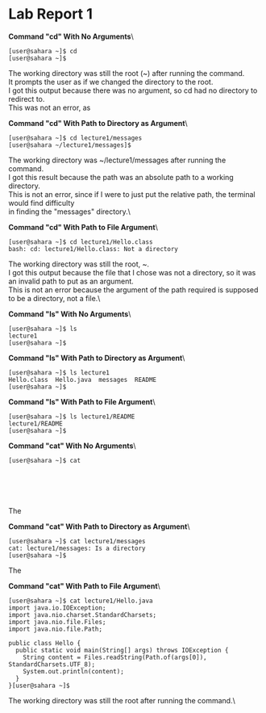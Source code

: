 # Lab Report 1

**Command "cd" With No Arguments**\
```
[user@sahara ~]$ cd
[user@sahara ~]$ 
```
The working directory was still the root (~) after running the command.\
It prompts the user as if we changed the directory to the root.\
I got this output because there was no argument, so cd had no directory to redirect to.\
This was not an error, as 


**Command "cd" With Path to Directory as Argument**\
```
[user@sahara ~]$ cd lecture1/messages
[user@sahara ~/lecture1/messages]$ 
```
The working directory was ~/lecture1/messages after running the command.\
I got this result because the path was an absolute path to a working directory.\
This is not an error, since if I were to just put the relative path, the terminal would find difficulty \
in finding the "messages" directory.\


**Command "cd" With Path to File Argument**\
```
[user@sahara ~]$ cd lecture1/Hello.class
bash: cd: lecture1/Hello.class: Not a directory
```
The working directory was still the root, ~.\
I got this output because the file that I chose was not a directory, so it was an invalid path to put as an argument.\
This is not an error because the argument of the path required is supposed to be a directory, not a file.\



**Command "ls" With No Arguments**\
```
[user@sahara ~]$ ls
lecture1
[user@sahara ~]$ 
```

**Command "ls" With Path to Directory as Argument**\
```
[user@sahara ~]$ ls lecture1
Hello.class  Hello.java  messages  README
[user@sahara ~]$ 
```

**Command "ls" With Path to File Argument**\
```
[user@sahara ~]$ ls lecture1/README
lecture1/README
[user@sahara ~]$ 
```

**Command "cat" With No Arguments**\
```
[user@sahara ~]$ cat






```
The 

**Command "cat" With Path to Directory as Argument**\
```
[user@sahara ~]$ cat lecture1/messages
cat: lecture1/messages: Is a directory
[user@sahara ~]$ 
```
The 

**Command "cat" With Path to File Argument**\
```
[user@sahara ~]$ cat lecture1/Hello.java
import java.io.IOException;
import java.nio.charset.StandardCharsets;
import java.nio.file.Files;
import java.nio.file.Path;

public class Hello {
  public static void main(String[] args) throws IOException {
    String content = Files.readString(Path.of(args[0]), StandardCharsets.UTF_8);    
    System.out.println(content);
  }
}[user@sahara ~]$ 
```
The working directory was still the root after running the command.\
